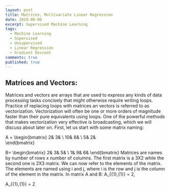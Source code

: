 ```yaml
---
layout: post
title: Matrices, Multivariate Linear Regression
date: 2019-06-06
excerpt: Supervised Machine Learning
tags:
  - Machine Learning
  - Supervised
  - Unsupervised
  - Linear Regression
  - Gradient Descent
comments: true
published: true
---
```


## Matrices and Vectors:
Matrices and vectors are arrays that are used to express any kinds of data processing tasks concisely that might otherwise require writing loops. Practice of replacing loops with matrices an vectors is referred to as vectorization. Vectorization will often be one or more orders of magnitude faster than their pure equivalents using loops. One of the powerful methods that makes vectorization very effective is broadcasting, which we will discuss about later on. First, let us start with some matrix naming:

A = \begin{bmatrix}
 2&  3&  \\ 
 10&  8&  \\ 
 5&  2&   
\end{bmatrix}

B= \begin{bmatrix}
 2&  3&  5& \\ 
 1&  9&  6& 
\end{bmatrix}
Matrices are names by number of rows x number of columns. The first matrix is a 3X2 while the second one is 2X3 matrix. We can now refer to the elements of the matrix. The elements are named using i and j, where i is the row and j is the column of the element in the matrix. In matrix A and B:
A_{{1},{1}} = 2,

A_{{1},{1}} = 2
